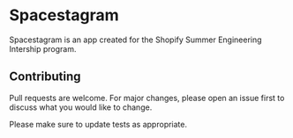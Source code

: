 # Spacestagram

Spacestagram is an app created for the Shopify Summer Engineering Intership program. 

## Contributing
Pull requests are welcome. For major changes, please open an issue first to discuss what you would like to change.

Please make sure to update tests as appropriate.